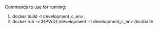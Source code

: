 

Commands to use for running:

1. docker build -t development_c_env .
2. docker run -v ${PWD}:/development -it development_c_env  /bin/bash


